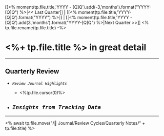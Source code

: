 
[[<% moment(tp.file.title,'YYYY - [Q]Q').add(-3,'months').format("YYYY-[Q]Q") %>|<< Last Quarter]] | [[<% moment(tp.file.title,'YYYY-[Q]Q').format("YYYY") %>]] | [[<% moment(tp.file.title,'YYYY - [Q]Q').add(3,'months').format("YYYY-[Q]Q") %>|Next Quarter >>]] 
<% tp.file.rename(tp.file.title) -%>
# <%+ tp.file.title %> in great detail
--- 

## Quarterly Review
- *`Review Journal Highlights`*
	- <%tp.file.cursor(0)%>

- *`Insights from Tracking Data`*
	- 
---

<% await tp.file.move("/🌱 Journal/Review Cycles/Quarterly Notes/" + tp.file.title) %>